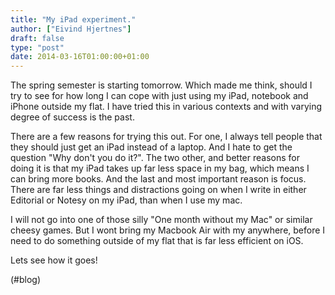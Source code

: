 ```yaml
---
title: "My iPad experiment."
author: ["Eivind Hjertnes"]
draft: false
type: "post"
date: 2014-03-16T01:00:00+01:00
---
```


The spring semester is starting tomorrow. Which made me think, should I
try to see for how long I can cope with just using my iPad, notebook and
iPhone outside my flat. I have tried this in various contexts and with
varying degree of success is the past.

There are a few reasons for trying this out. For one, I always tell
people that they should just get an iPad instead of a laptop. And I hate
to get the question "Why don't you do it?". The two other, and better
reasons for doing it is that my iPad takes up far less space in my bag,
which means I can bring more books. And the last and most important
reason is focus. There are far less things and distractions going on
when I write in either Editorial or Notesy on my iPad, than when I use
my mac.

I will not go into one of those silly "One month without my Mac" or
similar cheesy games. But I wont bring my Macbook Air with my anywhere,
before I need to do something outside of my flat that is far less
efficient on iOS.

Lets see how it goes!

(#blog)
